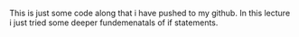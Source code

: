 This is just some code along that i have pushed to my github. In this lecture i just tried some deeper fundemenatals of if statements.
